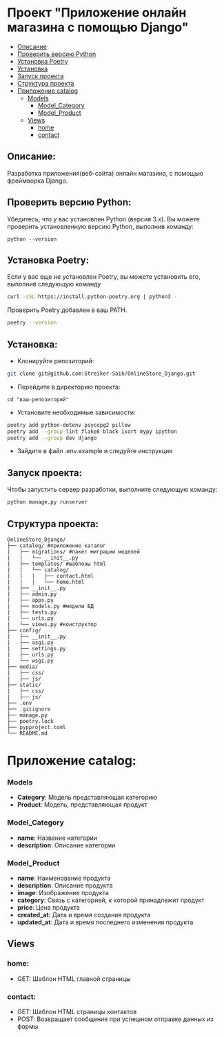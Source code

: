 # Проект "Приложение онлайн магазина с помощью Django"

- [Описание](#описание)
- [Проверить версию Python](#проверить-версию-python)
- [Установка Poetry](#установка-poetry)
- [Установка](#установка)
- [Запуск проекта](#запуск-проекта)
- [Структура проекта](#структура-проекта)
- [Приложение catalog](#приложение-catalog)
  - [Models](#models)
    - [Model_Category](#model_category)
    - [Model_Product](#model_product)
  - [Views](#views)
    - [home](#home)
    - [contact](#contact)

## Описание:

Разработка приложения(веб-сайта) онлайн магазина, с помощью фреймворка Django.

## Проверить версию Python:

Убедитесь, что у вас установлен Python (версия 3.x). Вы можете проверить установленную версию Python, выполнив команду:
```
python --version
```

## Установка Poetry:
Если у вас еще не установлен Poetry, вы можете установить его, выполнив следующую команду
```bash
curl -sSL https://install.python-poetry.org | python3 -
```
Проверить Poetry добавлен в ваш PATH.
```bash
poetry --version
```

## Установка:
- Клонируйте репозиторий:
```bash
git clone git@github.com:Streiker-Saik/OnlineStore_Django.git
```
- Перейдите в директорию проекта:
```
cd "ваш-репозиторий"
```
- Установите необходимые зависимости:
```bash
poetry add python-dotenv psycopg2 pillow
poetry add --group lint flake8 black isort mypy ipython
poetry add --group dev django
```
- Зайдите в файл .env.example и следуйте инструкция

## Запуск проекта:
Чтобы запустить сервер разработки, выполните следующую команду:
```bash
python manage.py runserver
```

## Структура проекта:
```
OnlineStore_Django/
├── catalog/ #приложение каталог
|   ├── migrations/ #пакет миграции моделей
|   |   └── __init__.py
|   ├── templates/ #шаблоны html
|   |   └── catalog/
|   |   |   ├── contact.html
|   |   |   └── home.html
|   ├── __init__.py
|   ├── admin.py
|   ├── apps.py
|   ├── models.py #модели БД
|   ├── tests.py 
|   └── urls.py
|   └── views.py #конструктор
├── config/
|   ├── __init__.py
|   ├── asgi.py
|   ├── settings.py
|   ├── urls.py
|   └── wsgi.py
├── media/
|   ├── css/
|   ├── js/
├── static/
|   ├── css/
|   ├── js/
├── .env
├── .gitignore
├── manage.py
├── poetry.lock
├── pypproject.toml
└── README.md
```

# Приложение catalog:
### Models
- **Category**: Модель представляющая категорию
- **Product**: Модель, представляющая продукт

### Model_Category
- **name**: Название категории
- **description**: Описание категории

### Model_Product
- **name**: Наименование продукта
- **description**: Описание продукта
- **image**: Изображение продукта
- **category**: Связь с категорией, к которой принадлежит продукт
- **price**: Цена продукта
- **created_at**: Дата и время создания продукта
- **updated_at**: Дата и время последнего изменения продукта

## Views
### home:
- GET: Шаблон HTML главной страницы
### contact:
- GET: Шаблон HTML страницы контактов
- POST: Возвращает сообщение при успешном отправке данных из формы
